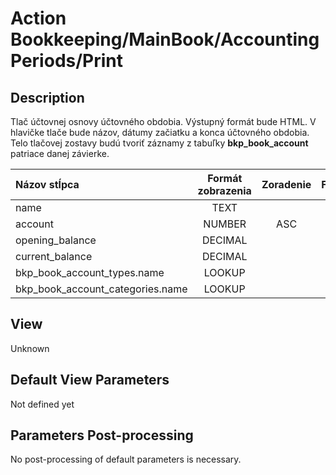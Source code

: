 # Action Bookkeeping/MainBook/AccountingPeriods/Print

## Description

Tlač účtovnej osnovy účtovného obdobia. Výstupný formát bude HTML. V hlavičke tlače bude názov, dátumy začiatku a konca účtovného obdobia. Telo tlačovej zostavy budú tvoriť záznamy z tabuľky **bkp_book_account** patriace danej závierke.

| Názov stĺpca                     | Formát zobrazenia | Zoradenie | Filter |
| :------------------------------- | :---------------: | :-------: | ------ |
| name                             | TEXT              |           |        |
| account                          | NUMBER            | ASC       |        |
| opening_balance                  | DECIMAL           |           |        |
| current_balance                  | DECIMAL           |           |        |
| bkp_book_account_types.name      | LOOKUP            |           |        |
| bkp_book_account_categories.name | LOOKUP            |           |        |

## View

Unknown

## Default View Parameters

Not defined yet

## Parameters Post-processing

No post-processing of default parameters is necessary.